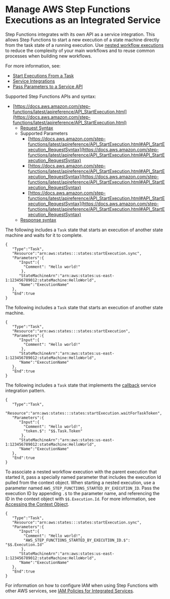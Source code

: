 # Manage AWS Step Functions Executions as an Integrated Service<a name="connect-stepfunctions"></a>

Step Functions integrates with its own API as a service integration\. This allows Step Functions to start a new execution of a state machine directly from the task state of a running execution\. Use [nested workflow executions](concepts-nested-workflows.md) to reduce the complexity of your main workflows and to reuse common processes when building new workflows\.

For more information, see:
+ [Start Executions From a Task](concepts-nested-workflows.md)
+ [Service Integrations](concepts-service-integrations.md)
+ [Pass Parameters to a Service API](connect-parameters.md)

Supported Step Functions APIs and syntax:
+ [https://docs.aws.amazon.com/step-functions/latest/apireference/API_StartExecution.html](https://docs.aws.amazon.com/step-functions/latest/apireference/API_StartExecution.html)
  + [Request Syntax](https://docs.aws.amazon.com/step-functions/latest/apireference/API_StartExecution.html#API_StartExecution_RequestSyntax)
  + Supported Parameters
    + [https://docs.aws.amazon.com/step-functions/latest/apireference/API_StartExecution.html#API_StartExecution_RequestSyntax](https://docs.aws.amazon.com/step-functions/latest/apireference/API_StartExecution.html#API_StartExecution_RequestSyntax)
    + [https://docs.aws.amazon.com/step-functions/latest/apireference/API_StartExecution.html#API_StartExecution_RequestSyntax](https://docs.aws.amazon.com/step-functions/latest/apireference/API_StartExecution.html#API_StartExecution_RequestSyntax)
    + [https://docs.aws.amazon.com/step-functions/latest/apireference/API_StartExecution.html#API_StartExecution_RequestSyntax](https://docs.aws.amazon.com/step-functions/latest/apireference/API_StartExecution.html#API_StartExecution_RequestSyntax)
  + [Response syntax](https://docs.aws.amazon.com/step-functions/latest/apireference/API_StartExecution.html#API_StartExecution_ResponseSyntax)

The following includes a `Task` state that starts an execution of another state machine and waits for it to complete\.

```
{  
   "Type":"Task",
   "Resource":"arn:aws:states:::states:startExecution.sync",
   "Parameters":{  
      "Input":{
        "Comment": "Hello world!"
       },
      "StateMachineArn":"arn:aws:states:us-east-1:123456789012:stateMachine:HelloWorld",
      "Name":"ExecutionName"
   },
   "End":true
}
```

The following includes a `Task` state that starts an execution of another state machine\.

```
{  
   "Type":"Task",
   "Resource":"arn:aws:states:::states:startExecution",
   "Parameters":{  
      "Input":{
        "Comment": "Hello world!"
       },
      "StateMachineArn":"arn:aws:states:us-east-1:123456789012:stateMachine:HelloWorld",
      "Name":"ExecutionName"
   },
   "End":true
}
```

The following includes a `Task` state that implements the [callback](connect-to-resource.md#connect-wait-token) service integration pattern\.

```
{ 
   "Type":"Task",
   "Resource":"arn:aws:states:::states:startExecution.waitForTaskToken",
   "Parameters":{ 
      "Input":{
        "Comment": "Hello world!",
        "token.$": "$$.Task.Token"
       },
      "StateMachineArn":"arn:aws:states:us-east-1:123456789012:stateMachine:HelloWorld",
      "Name":"ExecutionName"
   },
   "End":true
}
```

To associate a nested workflow execution with the parent execution that started it, pass a specially named parameter that includes the execution Id pulled from the context object\. When starting a nested execution, use a parameter named `AWS_STEP_FUNCTIONS_STARTED_BY_EXECUTION_ID`\. Pass the execution ID by appending `.$` to the parameter name, and referencing the ID in the context object with `$$.Execution.Id`\. For more information, see [Accessing the Context Object](input-output-contextobject.md#contextobject-access)\.

```
{  
   "Type":"Task",
   "Resource":"arn:aws:states:::states:startExecution.sync",
   "Parameters":{  
      "Input":{
        "Comment": "Hello world!",
        "AWS_STEP_FUNCTIONS_STARTED_BY_EXECUTION_ID.$": "$$.Execution.Id"
       },
      "StateMachineArn":"arn:aws:states:us-east-1:123456789012:stateMachine:HelloWorld",
      "Name":"ExecutionName"
   },
   "End":true
}
```

For information on how to configure IAM when using Step Functions with other AWS services, see [IAM Policies for Integrated Services](service-integration-iam-templates.md)\.